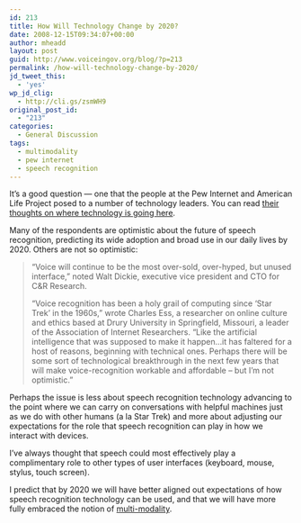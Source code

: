 ```yaml
---
id: 213
title: How Will Technology Change by 2020?
date: 2008-12-15T09:34:07+00:00
author: mheadd
layout: post
guid: http://www.voiceingov.org/blog/?p=213
permalink: /how-will-technology-change-by-2020/
jd_tweet_this:
  - 'yes'
wp_jd_clig:
  - http://cli.gs/zsmWH9
original_post_id:
  - "213"
categories:
  - General Discussion
tags:
  - multimodality
  - pew internet
  - speech recognition
---
```

It&#8217;s a good question &#8212; one that the people at the Pew Internet and American Life Project posed to a number of technology leaders. You can read <a href="http://www.pewinternet.org/PPF/r/270/report_display.asp" target="_blank">their thoughts on where technology is going here</a>.

Many of the respondents are optimistic about the future of speech recognition, predicting its wide adoption and broad use in our daily lives by 2020. Others are not so optimistic:

> &#8220;Voice will continue to be the most over-sold, over-hyped, but unused interface,&#8221; noted Walt Dickie, executive vice president and CTO for C&R Research.
> 
> &#8220;Voice recognition has been a holy grail of computing since &#8216;Star Trek&#8217; in the 1960s,&#8221; wrote Charles Ess, a researcher on online culture and ethics based at Drury University in Springfield, Missouri, a leader of the Association of Internet Researchers. &#8220;Like the artificial intelligence that was supposed to make it happen&#8230;it has faltered for a host of reasons, beginning with technical ones. Perhaps there will be some sort of technological breakthrough in the next few years that will make voice-recognition workable and affordable &#8211; but I&#8217;m not optimistic.&#8221;

Perhaps the issue is less about speech recognition technology advancing to the point where we can carry on conversations with helpful machines just as we do with other humans (a la Star Trek) and more about adjusting our expectations for the role that speech recognition can play in how we interact with devices.

I&#8217;ve always thought that speech could most effectively play a complimentary role to other types of user interfaces (keyboard, mouse, stylus, touch screen).

I predict that by 2020 we will have better aligned out expectations of how speech recognition technology can be used, and that we will have more fully embraced the notion of <a href="http://www.w3.org/2002/mmi/" target="_blank">multi-modality</a>.